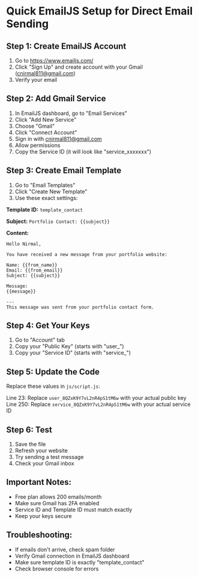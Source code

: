 # Quick EmailJS Setup for Direct Email Sending

## Step 1: Create EmailJS Account
1. Go to https://www.emailjs.com/
2. Click "Sign Up" and create account with your Gmail (cnirmal811@gmail.com)
3. Verify your email

## Step 2: Add Gmail Service
1. In EmailJS dashboard, go to "Email Services"
2. Click "Add New Service"
3. Choose "Gmail"
4. Click "Connect Account"
5. Sign in with cnirmal811@gmail.com
6. Allow permissions
7. Copy the Service ID (it will look like "service_xxxxxxx")

## Step 3: Create Email Template
1. Go to "Email Templates"
2. Click "Create New Template"
3. Use these exact settings:

**Template ID:** `template_contact`

**Subject:** `Portfolio Contact: {{subject}}`

**Content:**
```
Hello Nirmal,

You have received a new message from your portfolio website:

Name: {{from_name}}
Email: {{from_email}}
Subject: {{subject}}

Message:
{{message}}

---
This message was sent from your portfolio contact form.
```

## Step 4: Get Your Keys
1. Go to "Account" tab
2. Copy your "Public Key" (starts with "user_")
3. Copy your "Service ID" (starts with "service_")

## Step 5: Update the Code
Replace these values in `js/script.js`:

Line 23: Replace `user_8QZxK9Y7vL2nR4pS1tM6w` with your actual public key
Line 250: Replace `service_8QZxK9Y7vL2nR4pS1tM6w` with your actual service ID

## Step 6: Test
1. Save the file
2. Refresh your website
3. Try sending a test message
4. Check your Gmail inbox

## Important Notes:
- Free plan allows 200 emails/month
- Make sure Gmail has 2FA enabled
- Service ID and Template ID must match exactly
- Keep your keys secure

## Troubleshooting:
- If emails don't arrive, check spam folder
- Verify Gmail connection in EmailJS dashboard
- Make sure template ID is exactly "template_contact"
- Check browser console for errors
